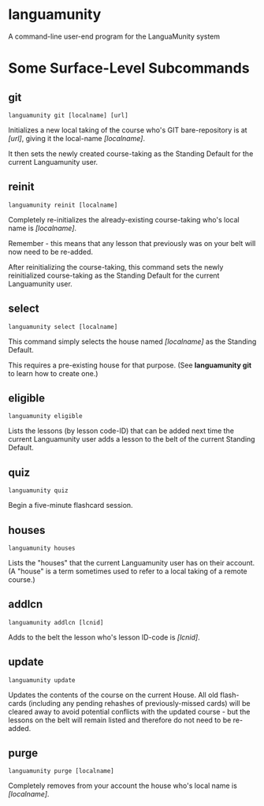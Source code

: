 # languamunity
A command-line user-end program for the LanguaMunity system

# Some Surface-Level Subcommands

## git

    languamunity git [localname] [url]

Initializes a new local taking of the course who's GIT bare-repository
is at _\[url\]_, giving it the local-name _\[localname\]_.

It then sets the newly created course-taking as the Standing Default for
the current Languamunity user.

## reinit

    languamunity reinit [localname]

Completely re-initializes the already-existing course-taking
who's local name is _\[localname\]_.

Remember - this means that any lesson that previously was on
your belt will now need to be re-added.

After reinitializing the course-taking,
this command sets the newly reinitialized
course-taking as the Standing Default for
the current Languamunity user.

## select

    languamunity select [localname]

This command simply selects the house named _\[localname\]_
as the Standing Default.

This requires a pre-existing house for that purpose.
(See __languamunity git__ to learn how to create one.)

## eligible

    languamunity eligible

Lists the lessons (by lesson code-ID) that
can be added next time the current Languamunity
user adds a lesson to the belt of the current
Standing Default.

## quiz

    languamunity quiz

Begin a five-minute flashcard session.

## houses

    languamunity houses

Lists the "houses" that the current Languamunity user
has on their account.
(A "house" is a term sometimes used to refer to a local
taking of a remote course.)

## addlcn

    languamunity addlcn [lcnid]

Adds to the belt the lesson who's lesson ID-code is _\[lcnid\]_.

## update

    languamunity update

Updates the contents of the course on the current
House.
All old flash-cards (including any pending rehashes
of previously-missed cards) will be cleared away
to avoid potential conflicts with the updated
course - but the lessons on the belt will remain
listed and therefore do not need to be re-added.

## purge

    languamunity purge [localname]

Completely removes from your account the house
who's local name is _\[localname\]_.

